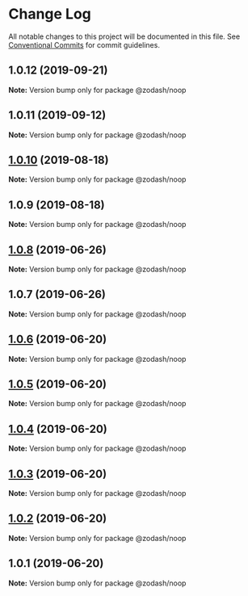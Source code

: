 # Change Log

All notable changes to this project will be documented in this file.
See [Conventional Commits](https://conventionalcommits.org) for commit guidelines.

## 1.0.12 (2019-09-21)

**Note:** Version bump only for package @zodash/noop





## 1.0.11 (2019-09-12)

**Note:** Version bump only for package @zodash/noop





## [1.0.10](https://github.com/zcorky/zodash/compare/@zodash/noop@1.0.9...@zodash/noop@1.0.10) (2019-08-18)

**Note:** Version bump only for package @zodash/noop





## 1.0.9 (2019-08-18)

**Note:** Version bump only for package @zodash/noop





## [1.0.8](https://github.com/zcorky/zodash/compare/@zodash/noop@1.0.7...@zodash/noop@1.0.8) (2019-06-26)

**Note:** Version bump only for package @zodash/noop





## 1.0.7 (2019-06-26)

**Note:** Version bump only for package @zodash/noop





## [1.0.6](https://github.com/zcorky/zodash/compare/@zodash/noop@1.0.5...@zodash/noop@1.0.6) (2019-06-20)

**Note:** Version bump only for package @zodash/noop





## [1.0.5](https://github.com/zcorky/zodash/compare/@zodash/noop@1.0.4...@zodash/noop@1.0.5) (2019-06-20)

**Note:** Version bump only for package @zodash/noop





## [1.0.4](https://github.com/zcorky/zodash/compare/@zodash/noop@1.0.3...@zodash/noop@1.0.4) (2019-06-20)

**Note:** Version bump only for package @zodash/noop





## [1.0.3](https://github.com/zcorky/zodash/compare/@zodash/noop@1.0.2...@zodash/noop@1.0.3) (2019-06-20)

**Note:** Version bump only for package @zodash/noop





## [1.0.2](https://github.com/zcorky/zodash/compare/@zodash/noop@1.0.1...@zodash/noop@1.0.2) (2019-06-20)

**Note:** Version bump only for package @zodash/noop





## 1.0.1 (2019-06-20)

**Note:** Version bump only for package @zodash/noop
